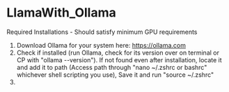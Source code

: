 # LlamaWith_Ollama

Required Installations - Should satisfy minimum GPU requirements
1. Download Ollama for your system here: https://ollama.com
2. Check if installed (run Ollama, check for its version over on terminal or CP with "ollama --version"). If not found even after installation, locate it and add it to path (Access path through "nano ~/.zshrc or bashrc"     whichever shell scripting you use), Save it and run "source ~/.zshrc"
3. 
